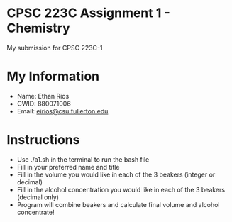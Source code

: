 # CPSC 223C Assignment 1 - Chemistry

My submission for CPSC 223C-1

# My Information

* Name: Ethan Rios
* CWID: 880071006
* Email: eirios@csu.fullerton.edu

# Instructions

* Use ./a1.sh in the terminal to run the bash file
* Fill in your preferred name and title
* Fill in the volume you would like in each of the 3 beakers (integer or decimal)
* Fill in the alcohol concentration you would like in each of the 3 beakers (decimal only)
* Program will combine beakers and calculate final volume and alcohol concentrate!
